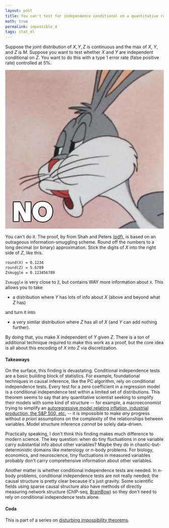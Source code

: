 ```yaml
---
layout: post
title: You can't test for independence conditional on a quantitative random variable.
math: true
permalink: impossible_4
tags: stat_ml
---
```


Suppose the joint distribution of $X, Y, Z$ is continuous and the max of $X$, $Y$, and $Z$ is $M$. Suppose you want to test whether $X$ and $Y$ are independent conditional on $Z$. You want to do this with a type 1 error rate (false positive rate) controlled at 5%. 

![The meme where Bugs Bunny smugly says "No."](images/BugsBunnyNo.jpg)

You can't do it. The proof, by from Shah and Peters [(pdf)](https://arxiv.org/pdf/1804.07203.pdf), is based on an outrageous information-smuggling scheme. Round off the numbers to a long decimal (or binary) approximation. Stick the digits of $X$ into the right side of $Z$, like this.

    round(X) = 0.1234
    round(Z) = 5.6789
    Zsmuggle = 0.123456789

`Zsmuggle` is very close to `Z`, but contains WAY more information about `X`. This allows you to take 

- a distribution where $Y$ has lots of info about $X$ (above and beyond what $Z$ has)

and turn it into 

- a very similar distribution where $Z$ has all of $X$ (and $Y$ can add nothing further). 

By doing that, you make X independent of $Y$ given $Z$. There is a ton of additional technique required to make this work as a proof, but the core idea is all about this encoding of $X$ into $Z$ via discretization.

#### Takeaways

On the surface, this finding is devastating. Conditional independence tests are a basic building block of statistics. For example, foundational techniques in causal inference, like the PC algorithm, rely on conditional independence tests. Every test for a zero coefficient in a regression model is a conditional independence test within a limited set of distributions. This theorem seems to say that any quantitative scientist seeking to simplify their models with some kind of structure -- for example, a macroeconomist trying to simplify an [autoregressive model relating inflation, industrial production, the S&P 500, etc.](https://www.cmu.edu/dietrich/philosophy/events/workshops-conferences/causal-discovery/hoover.html) -- it is impossible to make *any* progress without *a priori* assumptions on the complexity of the relationships between variables. Model structure inference *cannot* be solely data-driven. 

Practically speaking, I don't think this finding makes much difference to modern science. The key question: when do tiny fluctuations in one variable carry substantial info about other variables? Maybe they do in chaotic-but-deterministic domains like meterology or n-body problems. For biology, economics, and neuroscience, tiny fluctuations in measured variables probably don't carry comprehensive information about other variables. 

Another matter is whether conditional independence tests are needed. In n-body problems, conditional independence tests are not really needed; the causal structure is pretty clear because it's just gravity. Some scientific fields using sparse causal structure also have methods of directly measuring network structure (ChIP-seq, [BrainBow](https://en.wikipedia.org/wiki/Brainbow)) so they don't need to rely on conditional independence tests alone. 

#### Coda

This is part of a series on [disturbing impossibility theorems](impossible_0).
